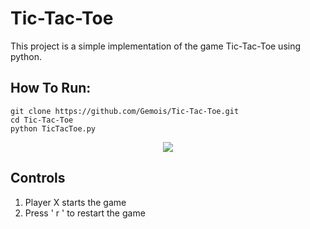 # Tic-Tac-Toe
This project is a simple implementation of the game Tic-Tac-Toe using python.


## How To Run:

```
git clone https://github.com/Gemois/Tic-Tac-Toe.git
cd Tic-Tac-Toe
python TicTacToe.py
```
<p align="center">
<img src="/images/TicTacToe.gif">

  
  
  ## Controls
1. Player X starts the game
2. Press ' r ' to restart the game

